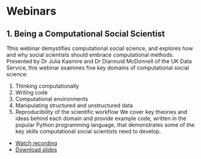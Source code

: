 # Webinars

## 1. Being a Computational Social Scientist
Tthis webinar demystifies computational social science, and explores how and why social scientists should embrace computational methods. Presented by Dr Julia Kasmire and Dr Diarmuid McDonnell of the UK Data Service, this webinar examines five key domains of computational social science: 
1. Thinking computationally
2. Writing code
3. Computational environments
4. Manipulating structured and unstructured data
5. Reproducibility of the scientific workflow
We cover key theories and ideas behind each domain and provide example code, written in the popular Python programming language, that demonstrates some of the key skills computational social scientists need to develop.
* [Watch recording]()
* [Download slides]()